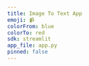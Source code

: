 ```yaml
---
title: Image To Text App
emoji: 📹
colorFrom: blue
colorTo: red
sdk: streamlit
app_file: app.py
pinned: false
---
```

